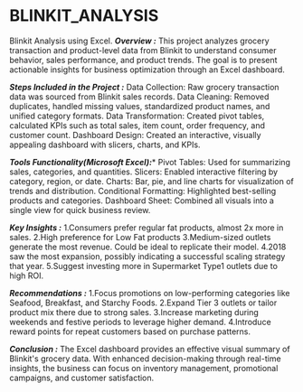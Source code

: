 # BLINKIT_ANALYSIS
Blinkit Analysis using Excel.
*****Overview :*****
This project analyzes grocery transaction and product-level data from Blinkit to understand consumer behavior,
sales performance, and product trends. The goal is to present actionable insights for business optimization through an Excel dashboard.

*****Steps Included in the Project :*****
Data Collection: Raw grocery transaction data was sourced from Blinkit sales records.
Data Cleaning: Removed duplicates, handled missing values, standardized product names, and unified category formats.
Data Transformation: Created pivot tables, calculated KPIs such as total sales, item count, order frequency, and customer count.
Dashboard Design: Created an interactive, visually appealing dashboard with slicers, charts, and KPIs.

*****Tools Functionality(Microsoft Excel):******
Pivot Tables: Used for summarizing sales, categories, and quantities.
Slicers: Enabled interactive filtering by category, region, or date.
Charts: Bar, pie, and line charts for visualization of trends and distribution.
Conditional Formatting: Highlighted best-selling products and categories.
Dashboard Sheet: Combined all visuals into a single view for quick business review.

*****Key Insights :*****
1.Consumers prefer regular fat products, almost 2x more in sales.
2.High preference for Low Fat products
3.Medium-sized outlets generate the most revenue. Could be ideal to replicate their model.
4.2018 saw the most expansion, possibly indicating a successful scaling strategy that year.
5.Suggest investing more in Supermarket Type1 outlets due to high ROI.

*****Recommendations :*****
 1.Focus promotions on low-performing categories like Seafood, Breakfast, and Starchy Foods.
 2.Expand Tier 3 outlets or tailor product mix there due to strong sales.
 3.Increase marketing during weekends and festive periods to leverage higher demand.
 4.Introduce reward points for repeat customers based on purchase patterns.

 *****Conclusion :*****
 The Excel dashboard provides an effective visual summary of Blinkit's grocery data. With enhanced decision-making through
 real-time insights, the business can focus on inventory management, promotional campaigns, and customer satisfaction.
